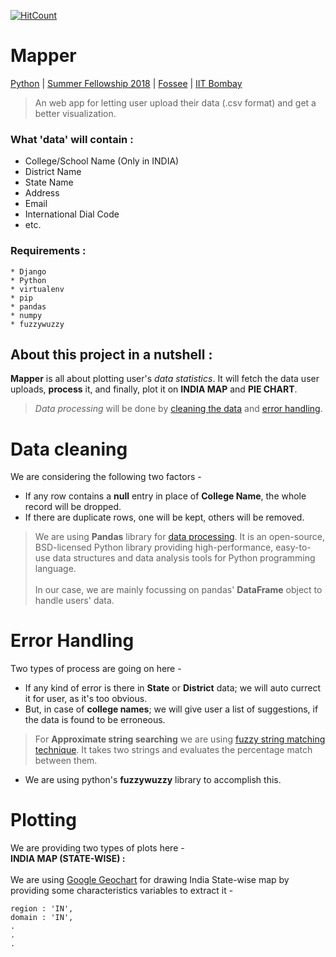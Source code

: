 [![HitCount](http://hits.dwyl.io/brandon-8019/fossee_web_map.svg)](http://hits.dwyl.io/brandon-8019/fossee_web_map)

# Mapper
[Python](https://python.fossee.in/fellowship2018/) | [Summer Fellowship 2018](https://fossee.in/fellowship) | [Fossee](https://fossee.in/) | [IIT Bombay](http://www.iitb.ac.in/en)
> An web app for letting user upload their data (.csv format) and get a better visualization.
### What 'data' will contain :
* College/School Name (Only in INDIA)
* District Name
* State Name
* Address
* Email
* International Dial Code 
* etc.
### Requirements :
```
* Django
* Python
* virtualenv
* pip
* pandas 
* numpy
* fuzzywuzzy
```
## About this project in a nutshell :
**Mapper** is all about plotting user's *data statistics*. It will fetch the data user uploads, **process** it, and finally, plot it on **INDIA MAP** and **PIE CHART**. 
> *Data processing* will be done by [cleaning the data](#data-cleaning) and [error handling](#error-handling).
# Data cleaning
We are considering the following two factors -
* If any row contains a **null** entry in place of **College Name**, the whole record will be dropped.
* If there are duplicate rows, one will be kept, others will be removed.
> We are using **Pandas** library for [data processing](https://www.dataquest.io/blog/pandas-python-tutorial/). It is an open-source, BSD-licensed Python library providing high-performance, easy-to-use data structures and data analysis tools for Python programming language.<br><br>In our case, we are mainly focussing on pandas' **DataFrame** object to handle users' data.
# Error Handling
Two types of process are going on here - 
* If any kind of error is there in **State** or **District** data; we will auto currect it for user, as it's too obvious.
* But, in case of **college names**; we will give user a list of suggestions, if the data is found to be erroneous.
> For **Approximate string searching** we are using [fuzzy string matching technique](https://github.com/seatgeek/fuzzywuzzy). It takes two strings and evaluates the percentage match between them. 
* We are using python's **fuzzywuzzy** library to accomplish this.
# Plotting 
We are providing two types of plots here - <br>
**INDIA MAP (STATE-WISE) :**
<br><br>We are using [Google Geochart](https://developers.google.com/chart/interactive/docs/gallery/geochart) for drawing India State-wise map by providing some characteristics variables to extract it - 
```
region : 'IN',
domain : 'IN',
.
.
.
```
